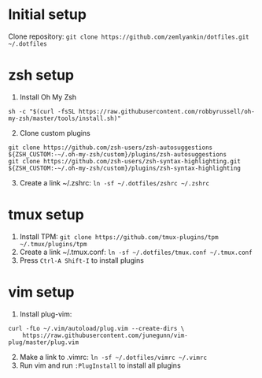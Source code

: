 # Initial setup
Clone repository: `git clone https://github.com/zemlyankin/dotfiles.git ~/.dotfiles`

# zsh setup
1. Install Oh My Zsh
```
sh -c "$(curl -fsSL https://raw.githubusercontent.com/robbyrussell/oh-my-zsh/master/tools/install.sh)"
```
2. Clone custom plugins
```
git clone https://github.com/zsh-users/zsh-autosuggestions ${ZSH_CUSTOM:-~/.oh-my-zsh/custom}/plugins/zsh-autosuggestions
git clone https://github.com/zsh-users/zsh-syntax-highlighting.git ${ZSH_CUSTOM:-~/.oh-my-zsh/custom}/plugins/zsh-syntax-highlighting
```
3. Create a link ~/.zshrc: `ln -sf ~/.dotfiles/zshrc ~/.zshrc`

# tmux setup
1. Install TPM: `git clone https://github.com/tmux-plugins/tpm ~/.tmux/plugins/tpm`
2. Create a link ~/.tmux.conf: `ln -sf ~/.dotfiles/tmux.conf ~/.tmux.conf`
3. Press `Ctrl-A Shift-I` to install plugins

# vim setup
1. Install plug-vim:
```
curl -fLo ~/.vim/autoload/plug.vim --create-dirs \
    https://raw.githubusercontent.com/junegunn/vim-plug/master/plug.vim
```
2. Make a link to .vimrc: `ln -sf ~/.dotfiles/vimrc ~/.vimrc`
3. Run vim and run `:PlugInstall` to install all plugins

